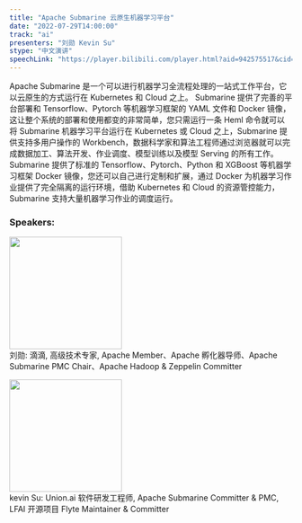 ```yaml
---
title: "Apache Submarine 云原生机器学习平台"
date: "2022-07-29T14:00:00"
track: "ai"
presenters: "刘勋 Kevin Su"
stype: "中文演讲"
speechLink: "https://player.bilibili.com/player.html?aid=942575517&cid=817760221&page=1"
---
```

Apache Submarine 是一个可以进行机器学习全流程处理的一站式工作平台，它以云原生的方式运行在 Kubernetes 和 Cloud 之上。
Submarine 提供了完善的平台部署和 Tensorflow、Pytorch 等机器学习框架的 YAML 文件和 Docker 镜像，这让整个系统的部署和使用都变的非常简单，您只需运行一条 Heml 命令就可以将 Submarine 机器学习平台运行在 Kubernetes 或 Cloud 之上，Submarine 提供支持多用户操作的 Workbench，数据科学家和算法工程师通过浏览器就可以完成数据加工、算法开发、作业调度、模型训练以及模型 Serving 的所有工作。
Submarine 提供了标准的 Tensorflow、Pytorch、Python 和 XGBoost 等机器学习框架 Docker 镜像，您还可以自己进行定制和扩展，通过 Docker 为机器学习作业提供了完全隔离的运行环境，借助 Kubernetes 和 Cloud 的资源管控能力，Submarine 支持大量机器学习作业的调度运行。
 ### Speakers: 
 <img src="images/speaker/1026.png" width="200" /><br>刘勋: 滴滴, 高级技术专家, Apache Member、Apache 孵化器导师、Apache Submarine PMC Chair、Apache Hadoop & Zeppelin Committer

<img src="images/speaker/1026_1.png" width="200" /><br>kevin Su: Union.ai 软件研发工程师, Apache Submarine Committer & PMC, LFAI 开源项目 Flyte Maintainer & Committer
